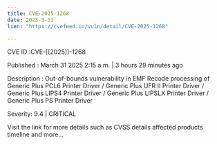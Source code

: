 ```yaml
---
title: CVE-2025-1268
date: 2025-3-31
lien: "https://cvefeed.io/vuln/detail/CVE-2025-1268"

---
```


CVE ID :CVE-[[2025]]-1268

Published :  March 31
2025
2:15 a.m. | 3 hours
29 minutes ago

Description : Out-of-bounds vulnerability in EMF Recode processing of Generic Plus PCL6 Printer Driver / Generic Plus UFR II Printer Driver / Generic Plus LIPS4 Printer Driver / Generic Plus LIPSLX Printer Driver / Generic Plus PS Printer Driver

Severity: 9.4 | CRITICAL

Visit the link for more details
such as CVSS details
affected products
timeline
and more...

